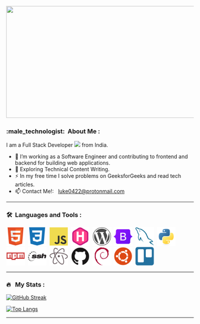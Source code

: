 <p align="center"><img src="https://media.giphy.com/media/dWesBcTLavkZuG35MI/giphy.gif" width="600" height="300"  /></p>

### :male_technologist: &nbsp;About Me :

I am a Full Stack Developer <img src="https://media.giphy.com/media/WUlplcMpOCEmTGBtBW/giphy.gif" width="30"> from India.

- 🔭 I’m working as a Software Engineer and contributing to frontend and backend for building web applications.
- 🌱 Exploring Technical Content Writing.
- ⚡ In my free time I solve problems on GeeksforGeeks and read tech articles.
- 📫 Contact Me!: &nbsp; luke0422@protonmail.com

---

### 🛠 &nbsp;Languages and Tools :

<p>
<img src="https://github.com/devicons/devicon/blob/master/icons/html5/html5-original.svg" width="50" height="50"/>&nbsp;
<img src="https://github.com/devicons/devicon/blob/master/icons/css3/css3-plain.svg" width="50" height="50"/>&nbsp;
<img src="https://github.com/devicons/devicon/blob/master/icons/javascript/javascript-original.svg" width="50" height="50"/>&nbsp;
<img src="https://github.com/devicons/devicon/blob/master/icons/hugo/hugo-original.svg" width="50" height="50"/>&nbsp;
<img src="https://github.com/devicons/devicon/blob/master/icons/wordpress/wordpress-plain.svg" width="50" height="50"/>&nbsp;
<img src="https://github.com/devicons/devicon/blob/master/icons/bootstrap/bootstrap-original.svg" width="50" height="50"/>&nbsp;
<img src="https://github.com/devicons/devicon/blob/master/icons/mysql/mysql-plain.svg" width="50" height="50"/>&nbsp;
<img src="https://github.com/devicons/devicon/blob/master/icons/python/python-original.svg" width="50" height="50"/>&nbsp;
<img src="https://github.com/devicons/devicon/blob/master/icons/npm/npm-original-wordmark.svg" width="50" height="50"/>&nbsp;
<img src="https://github.com/devicons/devicon/blob/master/icons/ssh/ssh-original-wordmark.svg" width="50" height="50"/>&nbsp;
<img src="https://github.com/devicons/devicon/blob/master/icons/atom/atom-original.svg" width="50" height="50"/>&nbsp;
<img src="https://github.com/devicons/devicon/blob/master/icons/github/github-original.svg" width="50" height="50"/>&nbsp;
<img src="https://github.com/devicons/devicon/blob/master/icons/debian/debian-plain.svg" width="50" height="50"/>&nbsp;
<img src="https://github.com/devicons/devicon/blob/master/icons/ubuntu/ubuntu-plain.svg" width="50" height="50"/>&nbsp;
<img src="https://github.com/devicons/devicon/blob/master/icons/trello/trello-plain.svg" width="50" height="50"/>&nbsp;
</p>

---

### 🔥 &nbsp; My Stats :
[![GitHub Streak](http://github-readme-streak-stats.herokuapp.com?user=luke-herring&theme=dark&background=000000)](https://git.io/streak-stats)

[![Top Langs](https://github-readme-stats.vercel.app/api/top-langs/?username=luke-herring&layout=compact&theme=vision-friendly-dark)](https://github.com/anuraghazra/github-readme-stats)

---
<p align="center"><img src="https://komarev.com/ghpvc/?username=luke-herring&style=flat-square&color=blue" alt=""></p>

